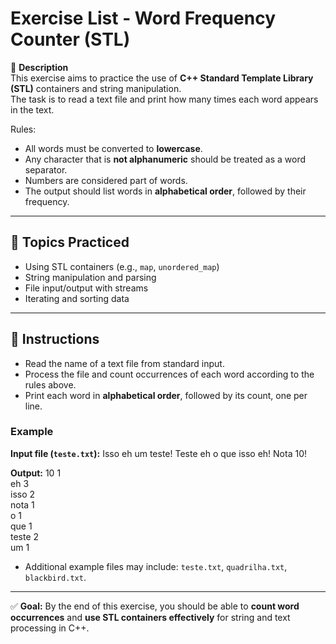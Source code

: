 # Exercise List - Word Frequency Counter (STL)

📌 **Description**  
This exercise aims to practice the use of **C++ Standard Template Library (STL)** containers and string manipulation.  
The task is to read a text file and print how many times each word appears in the text.  

Rules:  
- All words must be converted to **lowercase**.  
- Any character that is **not alphanumeric** should be treated as a word separator.  
- Numbers are considered part of words.  
- The output should list words in **alphabetical order**, followed by their frequency.  

---

## 🎯 Topics Practiced
- Using STL containers (e.g., `map`, `unordered_map`)  
- String manipulation and parsing  
- File input/output with streams  
- Iterating and sorting data  

---

## 📝 Instructions
- Read the name of a text file from standard input.  
- Process the file and count occurrences of each word according to the rules above.  
- Print each word in **alphabetical order**, followed by its count, one per line.  

### Example

**Input file (`teste.txt`):** 
Isso eh um teste! Teste eh o que isso eh! Nota 10!  

**Output:** 
10 1  
eh 3  
isso 2  
nota 1  
o 1  
que 1  
teste 2  
um 1  

- Additional example files may include: `teste.txt`, `quadrilha.txt`, `blackbird.txt`.  

---

✅ **Goal:** By the end of this exercise, you should be able to **count word occurrences** and **use STL containers effectively** for string and text processing in C++.  



